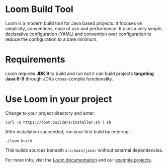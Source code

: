 # Loom Build Tool

Loom is a modern build tool for Java based projects.
It focuses on simplicity, conventions, ease of use and performance.
It uses a very simple, declarative configuration (YAML) and
convention over configuration to reduce the configuration to a bare minimum.


# Requirements

Loom requires **JDK 9** to build and run but it can build projects
**targeting Java 6-9** through JDKs cross-compile functionality.


# Use Loom in your project

Change to your project directory and enter:

    curl -s https://loom.builders/installer.sh | sh

After installation succeeded, run your first build by entering:

    ./loom build

This builds sources beneath `src/main/java/` without external dependencies.


For more info, visit the
[Loom documentation](https://loom-build-tool.readthedocs.io) and our
[example projects](https://github.com/loom-build-tool/loom-examples).

